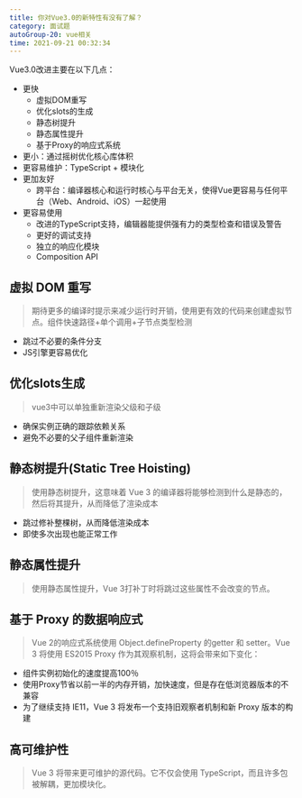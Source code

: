 ```yaml
---
title: 你对Vue3.0的新特性有没有了解？
category: 面试题
autoGroup-20: vue相关
time: 2021-09-21 00:32:34
---
```


Vue3.0改进主要在以下几点：  

- 更快  
  - 虚拟DOM重写
  - 优化slots的生成
  - 静态树提升
  - 静态属性提升
  - 基于Proxy的响应式系统  
- 更小：通过摇树优化核心库体积  
- 更容易维护：TypeScript + 模块化  
- 更加友好  
  - 跨平台：编译器核心和运行时核心与平台无关，使得Vue更容易与任何平台（Web、Android、iOS）一起使用  
- 更容易使用  
  - 改进的TypeScript支持，编辑器能提供强有力的类型检查和错误及警告
  - 更好的调试支持
  - 独立的响应化模块
  - Composition API  

## 虚拟 DOM 重写

> 期待更多的编译时提示来减少运行时开销，使用更有效的代码来创建虚拟节点。组件快速路径+单个调用+子节点类型检测  

- 跳过不必要的条件分支
- JS引擎更容易优化

## 优化slots生成

> vue3中可以单独重新渲染父级和子级  

- 确保实例正确的跟踪依赖关系
- 避免不必要的父子组件重新渲染  

## 静态树提升(Static Tree Hoisting)

> 使用静态树提升，这意味着 Vue 3 的编译器将能够检测到什么是静态的，然后将其提升，从而降低了渲染成本  

- 跳过修补整棵树，从而降低渲染成本
- 即使多次出现也能正常工作  

## 静态属性提升

> 使用静态属性提升，Vue 3打补丁时将跳过这些属性不会改变的节点。  

## 基于 Proxy 的数据响应式

> Vue 2的响应式系统使用 Object.defineProperty 的getter 和 setter。Vue 3 将使用 ES2015 Proxy 作为其观察机制，这将会带来如下变化：  

- 组件实例初始化的速度提高100％
- 使用Proxy节省以前一半的内存开销，加快速度，但是存在低浏览器版本的不兼容
- 为了继续支持 IE11，Vue 3 将发布一个支持旧观察者机制和新 Proxy 版本的构建  

## 高可维护性

> Vue 3 将带来更可维护的源代码。它不仅会使用 TypeScript，而且许多包被解耦，更加模块化。  

